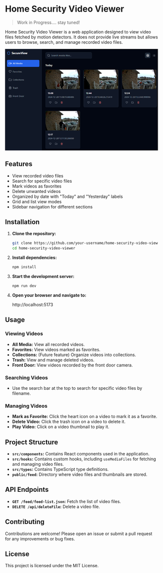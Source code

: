 # Home Security Video Viewer

>Work in Progress.... stay tuned!

Home Security Video Viewer is a web application designed to view video files fetched by motion detectors. It does not provide live streams but allows users to browse, search, and manage recorded video files.

![My Image](sh-security.png)

## Features

-   View recorded video files
-   Search for specific video files
-   Mark videos as favorites
-   Delete unwanted videos
-   Organized by date with "Today" and "Yesterday" labels
-   Grid and list view modes
-   Sidebar navigation for different sections

## Installation

1. **Clone the repository:**

    ```sh
    git clone https://github.com/your-username/home-security-video-viewer.git
    cd home-security-video-viewer
    ```

2. **Install dependencies:**

    ```sh
    npm install
    ```

3. **Start the development server:**

    ```sh
    npm run dev
    ```

4. **Open your browser and navigate to:**

    http://localhost:5173

## Usage

### Viewing Videos

-   **All Media:** View all recorded videos.
-   **Favorites:** View videos marked as favorites.
-   **Collections:** (Future feature) Organize videos into collections.
-   **Trash:** View and manage deleted videos.
-   **Front Door:** View videos recorded by the front door camera.

### Searching Videos

-   Use the search bar at the top to search for specific video files by filename.

### Managing Videos

-   **Mark as Favorite:** Click the heart icon on a video to mark it as a favorite.
-   **Delete Video:** Click the trash icon on a video to delete it.
-   **Play Video:** Click on a video thumbnail to play it.

## Project Structure

-   **`src/components`:** Contains React components used in the application.
-   **`src/hooks`:** Contains custom hooks, including `useMediaFiles` for fetching and managing video files.
-   **`src/types`:** Contains TypeScript type definitions.
-   **`public/feed`:** Directory where video files and thumbnails are stored.

## API Endpoints

-   **`GET /feed/feed-list.json`:** Fetch the list of video files.
-   **`DELETE /api/deleteFile`:** Delete a video file.

## Contributing

Contributions are welcome! Please open an issue or submit a pull request for any improvements or bug fixes.

## License

This project is licensed under the MIT License.
